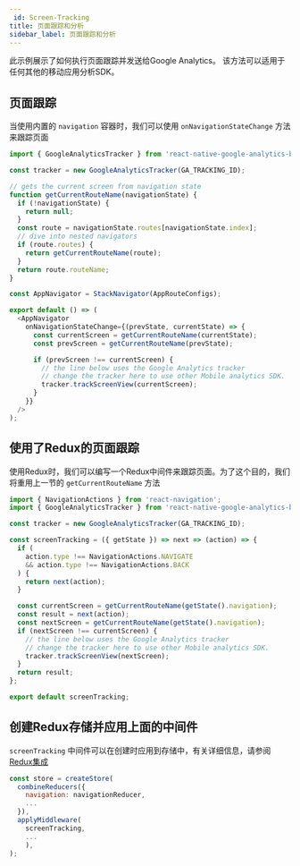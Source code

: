 ```yaml
---
 id: Screen-Tracking
title: 页面跟踪和分析
sidebar_label: 页面跟踪和分析
---
```


<!-- # Screen tracking and analytics -->

此示例展示了如何执行页面跟踪并发送给Google Analytics。 该方法可以适用于任何其他的移动应用分析SDK。

## 页面跟踪
当使用内置的 `navigation` 容器时，我们可以使用 `onNavigationStateChange` 方法来跟踪页面

```js
import { GoogleAnalyticsTracker } from 'react-native-google-analytics-bridge';

const tracker = new GoogleAnalyticsTracker(GA_TRACKING_ID);

// gets the current screen from navigation state
function getCurrentRouteName(navigationState) {
  if (!navigationState) {
    return null;
  }
  const route = navigationState.routes[navigationState.index];
  // dive into nested navigators
  if (route.routes) {
    return getCurrentRouteName(route);
  }
  return route.routeName;
}

const AppNavigator = StackNavigator(AppRouteConfigs);

export default () => (
  <AppNavigator
    onNavigationStateChange={(prevState, currentState) => {
      const currentScreen = getCurrentRouteName(currentState);
      const prevScreen = getCurrentRouteName(prevState);

      if (prevScreen !== currentScreen) {
        // the line below uses the Google Analytics tracker
        // change the tracker here to use other Mobile analytics SDK.
        tracker.trackScreenView(currentScreen);
      }
    }}
  />
);
```

## 使用了Redux的页面跟踪
使用Redux时，我们可以编写一个Redux中间件来跟踪页面。为了这个目的，我们将重用上一节的 `getCurrentRouteName` 方法

```js
import { NavigationActions } from 'react-navigation';
import { GoogleAnalyticsTracker } from 'react-native-google-analytics-bridge';

const tracker = new GoogleAnalyticsTracker(GA_TRACKING_ID);

const screenTracking = ({ getState }) => next => (action) => {
  if (
    action.type !== NavigationActions.NAVIGATE
    && action.type !== NavigationActions.BACK
  ) {
    return next(action);
  }

  const currentScreen = getCurrentRouteName(getState().navigation);
  const result = next(action);
  const nextScreen = getCurrentRouteName(getState().navigation);
  if (nextScreen !== currentScreen) {
    // the line below uses the Google Analytics tracker
    // change the tracker here to use other Mobile analytics SDK.
    tracker.trackScreenView(nextScreen);
  }
  return result;
};

export default screenTracking;
```

## 创建Redux存储并应用上面的中间件
 `screenTracking` 中间件可以在创建时应用到存储中，有关详细信息，请参阅[Redux集成](Redux-Integration.md)
 
```js
const store = createStore(
  combineReducers({
    navigation: navigationReducer,
    ...
  }),
  applyMiddleware(
    screenTracking,
    ...
    ),
);
```
